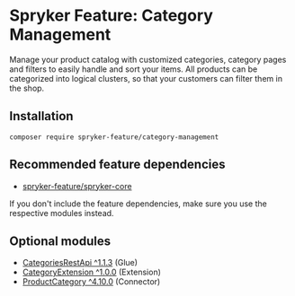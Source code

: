 # Spryker Feature: Category Management

Manage your product catalog with customized categories, category pages and filters to easily handle and sort your items. All products can be categorized into logical clusters, so that your customers can filter them in the shop.

## Installation

```
composer require spryker-feature/category-management
```

## Recommended feature dependencies
- [spryker-feature/spryker-core](https://github.com/spryker-feature/spryker-core)

If you don't include the feature dependencies, make sure you use the respective modules instead.

## Optional modules
- [CategoriesRestApi ^1.1.3](https://github.com/spryker/categories-rest-api) (Glue)
- [CategoryExtension ^1.0.0](https://github.com/spryker/category-extension) (Extension)
- [ProductCategory ^4.10.0](https://github.com/spryker/product-category) (Connector)
